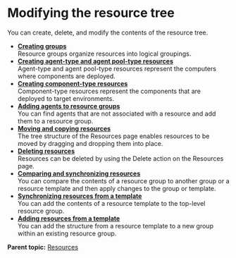# Modifying the resource tree

You can create, delete, and modify the contents of the resource tree.

-   **[Creating groups](../topics/resources_createGroup.md)**  
Resource groups organize resources into logical groupings.
-   **[Creating agent-type and agent pool-type resources](../topics/resources_createAgent.md)**  
Agent-type and agent pool-type resources represent the computers where components are deployed.
-   **[Creating component-type resources](../topics/resources_createComponent.md)**  
Component-type resources represent the components that are deployed to target environments.
-   **[Adding agents to resource groups](../topics/resources_addAgent.md)**  
You can find agents that are not associated with a resource and add them to a resource group.
-   **[Moving and copying resources](../topics/resources_move.md)**  
The tree structure of the Resources page enables resources to be moved by dragging and dropping them into place.
-   **[Deleting resources](../topics/resources_delete.md)**  
Resources can be deleted by using the Delete action on the Resources page.
-   **[Comparing and synchronizing resources](../topics/resources_compare.md)**  
You can compare the contents of a resource group to another group or a resource template and then apply changes to the group or template.
-   **[Synchronizing resources from a template](../topics/resources_sync_template.md)**  
You can add the contents of a resource template to the top-level resource group.
-   **[Adding resources from a template](../topics/resources_add_template.md)**  
You can add the structure from a resource template to a new group within an existing resource group.

**Parent topic:** [Resources](../topics/resources_ch.md)

